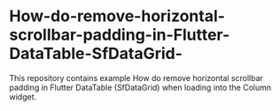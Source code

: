 # How-do-remove-horizontal-scrollbar-padding-in-Flutter-DataTable-SfDataGrid-
This repository contains example How do remove horizontal scrollbar padding in Flutter DataTable (SfDataGrid) when loading into the Column widget.
